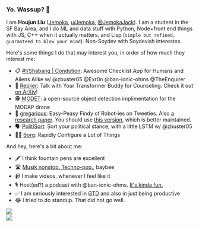 ### Yo. Wassup? 👋 

I am **Houjun Liu** ([Jemoka](https://github.com/Jemoka), [u/Jemoka](https://www.reddit.com/user/jemoka), [@JemokaJack](https://twitter.com/jemokajack)). I am a student in the SF Bay Area, and I do ML and data stuff with Python, Node+front end things with JS, C++ when it actually matters, and Lisp (`simple but refined, guaranteed to blow your mind`). Non-Soydev with Soydevish interestes.

Here's some things I do that may interest you, in order of how much they interest me:
* 📋 [#!/Shabang | Condution](https://github.com/Shabang-Systems/Condution): Awesome Checklist App for Humans and Aliens Alike w/ @zbuster05 @Exr0n @ban-ionic-ohms @TheEnquirer
* 🛀 [Replier](https://github.com/jemoka/replier/): Talk with Your Transformer Buddy for Counseling. Check it out [on ArXiv](https://arxiv.org/abs/2104.10661)!
* 🕵️‍ [MODET](https://github.com/MODAP/MODET): a open-source object detection implimentation for the MODAP drone
* 🤖 [gregarious](https://github.com/Jemoka/gregarious): Easy-Peasy Findy of Robot-ies on Tweeties. Also [a research paper](https://www.preprints.org/manuscript/202004.0214/v1). You should use [this version](https://github.com/Jemoka/gregarioussystem), which is better maintained.
* 🗣 [PolitiSort](https://github.com/PolitiSort/PolitiSort): Sort your political stance, with a little LSTM w/ @zbuster05
* 🧑‍💻 [Borg](https://github.com/Jemoka/Borg): Rapidly Configure a Lot of Things

And hey, here's a bit about me:
* 🖋 I think fountain pens are excellent
* 🛣 [Musik nonstop. Techno-pop.](http://kraftwerk.com/), baybee
* 📹 I make videos, whenever I feel like it
* 🎙 Host(ed?) a podcast with @ban-ionic-ohms. [It's kinda fun.](https://anchor.fm/yappin)
* ✅ I am seriously interested in [GTD](https://gettingthingsdone.com/) and also in just being productive
* 😂 I tried to do standup. That did not go well.

<div>
    <a href="https://github.com/anuraghazra/github-readme-stats">
        <img align="left" src="https://github-readme-stats.vercel.app/api?username=jemoka&show_icons=true&count_private=true" />
    </a>
    <br />
    <a href="https://github.com/anuraghazra/github-readme-stats">
        <img align="left" src="https://github-readme-stats.vercel.app/api/top-langs/?username=jemoka&layout=compact&count_private=true" />
    </a>
</div> <br />



